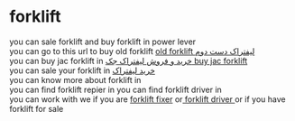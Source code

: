 # forklift
you can sale forklift and buy forklift in power lever</br>
you can go to this url to buy old forklift <a href="http://power-lever.com/%d9%86%d9%85%d8%a7%db%8c%d8%b4%da%af%d8%a7%d9%87-%d8%a2%d9%86%d9%84%d8%a7%db%8c%d9%86-%d9%84%db%8c%d9%81%d8%aa%d8%b1%d8%a7%da%a9-%d9%88-%d8%aa%d8%ac%d9%87%db%8c%d8%b2%d8%a7%d8%aa-%d8%a7%d9%86%d8%a8/%d9%84%db%8c%d9%81%d8%aa%d8%b1%d8%a7%da%a9-%d8%af%d8%b3%d8%aa-%d8%af%d9%88%d9%85/" rel="follow">old forklift لیفتراک دست دوم </a></br>
you can buy jac forklift in <a href="http://power-lever.com/%d9%86%d9%85%d8%a7%db%8c%d8%b4%da%af%d8%a7%d9%87-%d8%a2%d9%86%d9%84%d8%a7%db%8c%d9%86-%d9%84%db%8c%d9%81%d8%aa%d8%b1%d8%a7%da%a9-%d9%88-%d8%aa%d8%ac%d9%87%db%8c%d8%b2%d8%a7%d8%aa-%d8%a7%d9%86%d8%a8/%d9%84%db%8c%d9%81%d8%aa%d8%b1%d8%a7%da%a9-%d9%87%d8%a7%db%8c-%d8%b5%d9%81%d8%b1/%d9%84%db%8c%d9%81%d8%aa%d8%b1%d8%a7%da%a9-%d9%87%d8%a7%db%8c-%d8%ac%da%a9-jac/" rel="follow">خرید و فروش لیفتراک جک buy jac forklift </a></br>
you can sale your forklift in  <a href="http://power-lever.com/%d9%86%d9%85%d8%a7%db%8c%d8%b4%da%af%d8%a7%d9%87-%d8%a2%d9%86%d9%84%d8%a7%db%8c%d9%86-%d9%84%db%8c%d9%81%d8%aa%d8%b1%d8%a7%da%a9-%d9%88-%d8%aa%d8%ac%d9%87%db%8c%d8%b2%d8%a7%d8%aa-%d8%a7%d9%86%d8%a8/%d8%ab%d8%a8%d8%aa-%d9%84%db%8c%d9%81%d8%aa%d8%b1%d8%a7%da%a9-%d9%81%d8%b1%d9%88%d8%b4%db%8c/" rel="follow"> خرید لیفتراک</a></br>
you can know more about forklift in  <a href="http://power-lever.com/%d9%86%d9%85%d8%a7%db%8c%d8%b4%da%af%d8%a7%d9%87-%d8%a2%d9%86%d9%84%d8%a7%db%8c%d9%86-%d9%84%db%8c%d9%81%d8%aa%d8%b1%d8%a7%da%a9-%d9%88-%d8%aa%d8%ac%d9%87%db%8c%d8%b2%d8%a7%d8%aa-%d8%a7%d9%86%d8%a8/%d9%85%d9%82%d8%a7%d9%84%d8%a7%d8%aa-%d8%a2%d9%85%d9%88%d8%b2%d8%b4%db%8c-%d9%be%d8%a7%d9%88%d8%b1%d9%84%db%8c%d9%88%d8%b1/" rel="follow"></a></br>
you can find forklift repier in  <a href="http://power-lever.com/%d9%86%d9%85%d8%a7%db%8c%d8%b4%da%af%d8%a7%d9%87-%d8%a2%d9%86%d9%84%d8%a7%db%8c%d9%86-%d9%84%db%8c%d9%81%d8%aa%d8%b1%d8%a7%da%a9-%d9%88-%d8%aa%d8%ac%d9%87%db%8c%d8%b2%d8%a7%d8%aa-%d8%a7%d9%86%d8%a8/%d9%84%db%8c%d8%b3%d8%aa-%d8%b1%d8%a7%d9%86%d9%86%d8%af%da%af%d8%a7%d9%86-%d9%88-%d8%aa%d8%b9%d9%85%db%8c%d8%b1%da%a9%d8%a7%d8%b1%d8%a7%d9%86-%d9%84%db%8c%d9%81%d8%aa%d8%b1%d8%a7%da%a9/" rel="follow"></a>
you can find forklift driver in  <a href="http://power-lever.com/%d9%84%db%8c%d8%b3%d8%aa-%d8%b1%d8%a7%d9%86%d9%86%d8%af%da%af%d8%a7%d9%86-%d9%84%db%8c%d9%81%d8%aa%d8%b1%d8%a7%da%a9/" rel="follow"></a></br>
you can work with we if you are <a href="http://power-lever.com/%d9%86%d9%85%d8%a7%db%8c%d8%b4%da%af%d8%a7%d9%87-%d8%a2%d9%86%d9%84%d8%a7%db%8c%d9%86-%d9%84%db%8c%d9%81%d8%aa%d8%b1%d8%a7%da%a9-%d9%88-%d8%aa%d8%ac%d9%87%db%8c%d8%b2%d8%a7%d8%aa-%d8%a7%d9%86%d8%a8/%d8%ab%d8%a8%d8%aa-%d9%86%d8%a7%d9%85-%d8%aa%d8%b9%d9%85%db%8c%d8%b1%da%a9%d8%a7%d8%b1%d8%a7%d9%86-%d9%84%db%8c%d9%81%d8%aa%d8%b1%d8%a7%da%a9/">forklift fixer</a>  or<a href="http://power-lever.com/%d9%86%d9%85%d8%a7%db%8c%d8%b4%da%af%d8%a7%d9%87-%d8%a2%d9%86%d9%84%d8%a7%db%8c%d9%86-%d9%84%db%8c%d9%81%d8%aa%d8%b1%d8%a7%da%a9-%d9%88-%d8%aa%d8%ac%d9%87%db%8c%d8%b2%d8%a7%d8%aa-%d8%a7%d9%86%d8%a8/%d8%ab%d8%a8%d8%aa-%d9%86%d8%a7%d9%85-%d8%b1%d8%a7%d9%86%d9%86%d8%af%da%af%d8%a7%d9%86-%d9%84%db%8c%d9%81%d8%aa%d8%b1%d8%a7%da%a9/"> forklift driver </a> or if you have forklift for sale  <a href="http://power-lever.com" rel="follow"></a></br>
